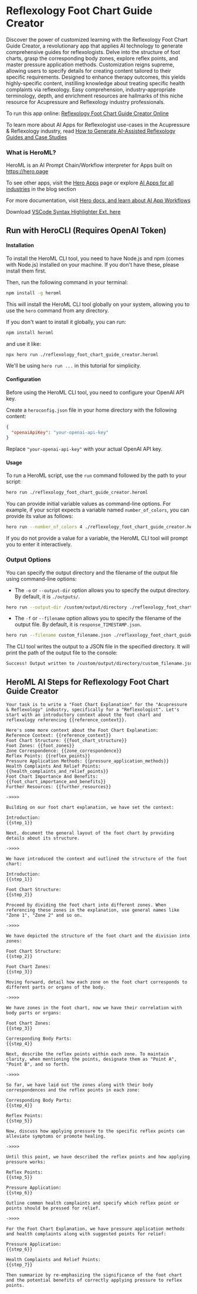 # Reflexology Foot Chart Guide Creator

Discover the power of customized learning with the Reflexology Foot Chart Guide Creator, a revolutionary app that applies AI technology to generate comprehensive guides for reflexologists. Delve into the structure of foot charts, grasp the corresponding body zones, explore reflex points, and master pressure application methods. Customization reigns supreme, allowing users to specify details for creating content tailored to their specific requirements. Designed to enhance therapy outcomes, this yields highly-specific content, instilling knowledge about treating specific health complaints via reflexology. Easy comprehension, industry-appropriate terminology, depth, and enrichment resources are hallmarks of this niche resource for Acupressure and Reflexology industry professionals.

To run this app online: [Reflexology Foot Chart Guide Creator Online](https://hero.page/app/reflexology-foot-chart-guide-creator-customizable-reflexology-guide-creator/zqdg3VxmuKWySPw5OgZA)

To learn more about AI Apps for Reflexologist use-cases in the Acupressure & Reflexology industry, read [How to Generate AI-Assisted Reflexology Guides and Case Studies](https://hero.page/blog/ai/acupressure-and-reflexology/how-to-generate-ai-assisted-reflexology-guides-and-case-studies/170714)

### What is HeroML?
HeroML is an AI Prompt Chain/Workflow interpreter for Apps built on https://hero.page 

To see other apps, visit the [Hero Apps](https://hero.page/apps) page or explore [AI Apps for all industries](https://hero.page/blog) in the blog section

For more documentation, visit [Hero docs, and learn about AI App Workflows](https://hero.page/tutorials/introduction-to-heroml)

Download [VSCode Syntax Highlighter Ext. here](https://marketplace.visualstudio.com/items?itemName=hero-page.heroml)

## Run with HeroCLI (Requires OpenAI Token)

#### Installation

To install the HeroML CLI tool, you need to have Node.js and npm (comes with Node.js) installed on your machine. If you don't have these, please install them first. 

Then, run the following command in your terminal:

```bash
npm install -g heroml
```

This will install the HeroML CLI tool globally on your system, allowing you to use the `hero` command from any directory.

If you don't want to install it globally, you can run:

```bash
npm install heroml
```

and use it like:

```bash
npx hero run ./reflexology_foot_chart_guide_creator.heroml
```

We'll be using `hero run ...` in this tutorial for simplicity.

#### Configuration

Before using the HeroML CLI tool, you need to configure your OpenAI API key. 

Create a `heroconfig.json` file in your home directory with the following content:

```json
{
  "openaiApiKey": "your-openai-api-key"
}
```

Replace `"your-openai-api-key"` with your actual OpenAI API key.

#### Usage

To run a HeroML script, use the `run` command followed by the path to your script:

```bash
hero run ./reflexology_foot_chart_guide_creator.heroml
```

You can provide initial variable values as command-line options. For example, if your script expects a variable named `number_of_colors`, you can provide its value as follows:

```bash
hero run --number_of_colors 4 ./reflexology_foot_chart_guide_creator.heroml
```

If you do not provide a value for a variable, the HeroML CLI tool will prompt you to enter it interactively.

### Output Options

You can specify the output directory and the filename of the output file using command-line options:

- The `-o` or `--output-dir` option allows you to specify the output directory. By default, it is `./outputs/`.

```bash
hero run --output-dir /custom/output/directory ./reflexology_foot_chart_guide_creator.heroml
```

- The `-f` or `--filename` option allows you to specify the filename of the output file. By default, it is `response_TIMESTAMP.json`.

```bash
hero run --filename custom_filename.json ./reflexology_foot_chart_guide_creator.heroml
```

The CLI tool writes the output to a JSON file in the specified directory. It will print the path of the output file to the console:

```bash
Success! Output written to /custom/output/directory/custom_filename.json
```


## HeroML AI Steps for Reflexology Foot Chart Guide Creator
```
Your task is to write a "Foot Chart Explanation" for the "Acupressure & Reflexology" industry, specifically for a "Reflexologist". Let's start with an introductory context about the foot chart and reflexology referencing {{reference_context}}. 

Here's some more context about the Foot Chart Explanation:
Reference Context: {{reference_context}}
Foot Chart Structure: {{foot_chart_structure}}
Foot Zones: {{foot_zones}}
Zone Correspondence: {{zone_correspondence}}
Reflex Points: {{reflex_points}}
Pressure Application Methods: {{pressure_application_methods}}
Health Complaints And Relief Points: {{health_complaints_and_relief_points}}
Foot Chart Importance And Benefits: {{foot_chart_importance_and_benefits}}
Further Resources: {{further_resources}}

->>>>

Building on our foot chart explanation, we have set the context:

Introduction:
{{step_1}}

Next, document the general layout of the foot chart by providing details about its structure.

->>>>

We have introduced the context and outlined the structure of the foot chart:

Introduction:
{{step_1}}

Foot Chart Structure:
{{step_2}}

Proceed by dividing the foot chart into different zones. When referencing these zones in the explanation, use general names like "Zone 1", "Zone 2" and so on.

->>>>

We have depicted the structure of the foot chart and the division into zones:

Foot Chart Structure:
{{step_2}}

Foot Chart Zones:
{{step_3}}

Moving forward, detail how each zone on the foot chart corresponds to different parts or organs of the body.

->>>>

We have zones in the foot chart, now we have their correlation with body parts or organs:

Foot Chart Zones:
{{step_3}}

Corresponding Body Parts:
{{step_4}}

Next, describe the reflex points within each zone. To maintain clarity, when mentioning the points, designate them as "Point A", "Point B", and so forth.

->>>>

So far, we have laid out the zones along with their body correspondences and the reflex points in each zone:

Corresponding Body Parts:
{{step_4}}

Reflex Points:
{{step_5}}

Now, discuss how applying pressure to the specific reflex points can alleviate symptoms or promote healing.

->>>>

Until this point, we have described the reflex points and how applying pressure works:

Reflex Points:
{{step_5}}

Pressure Application:
{{step_6}}

Outline common health complaints and specify which reflex point or points should be pressed for relief.

->>>>

For the Foot Chart Explanation, we have pressure application methods and health complaints along with suggested points for relief:

Pressure Application:
{{step_6}}

Health Complaints and Relief Points:
{{step_7}}

Then summarize by re-emphasizing the significance of the foot chart and the potential benefits of correctly applying pressure to reflex points.


```

